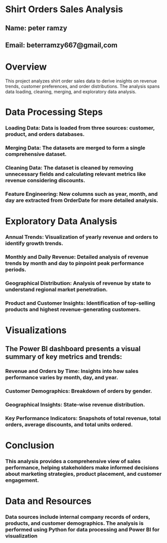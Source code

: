 # Shirt Orders Sales Analysis
## Name: peter ramzy
## Email: beterramzy667@gmail,com
# Overview
This project analyzes shirt order sales data to derive insights on revenue trends, customer preferences, and order distributions. The analysis spans data loading, cleaning, merging, and exploratory data analysis.

 # Data Processing Steps
### Loading Data: Data is loaded from three sources: customer, product, and orders databases.
### Merging Data: The datasets are merged to form a single comprehensive dataset.
### Cleaning Data: The dataset is cleaned by removing unnecessary fields and calculating relevant metrics like revenue considering discounts.
### Feature Engineering: New columns such as year, month, and day are extracted from OrderDate for more detailed analysis.
# Exploratory Data Analysis
### Annual Trends: Visualization of yearly revenue and orders to identify growth trends.
### Monthly and Daily Revenue: Detailed analysis of revenue trends by month and day to pinpoint peak performance periods.
### Geographical Distribution: Analysis of revenue by state to understand regional market penetration.
### Product and Customer Insights: Identification of top-selling products and highest revenue-generating customers.
# Visualizations
## The Power BI dashboard presents a visual summary of key metrics and trends:

### Revenue and Orders by Time: Insights into how sales performance varies by month, day, and year.
### Customer Demographics: Breakdown of orders by gender.
### Geographical Insights: State-wise revenue distribution.
### Key Performance Indicators: Snapshots of total revenue, total orders, average discounts, and total units ordered.
# Conclusion
### This analysis provides a comprehensive view of sales performance, helping stakeholders make informed decisions about marketing strategies, product placement, and customer engagement.

# Data and Resources
### Data sources include internal company records of orders, products, and customer demographics. The analysis is performed using Python for data processing and Power BI for visualization
